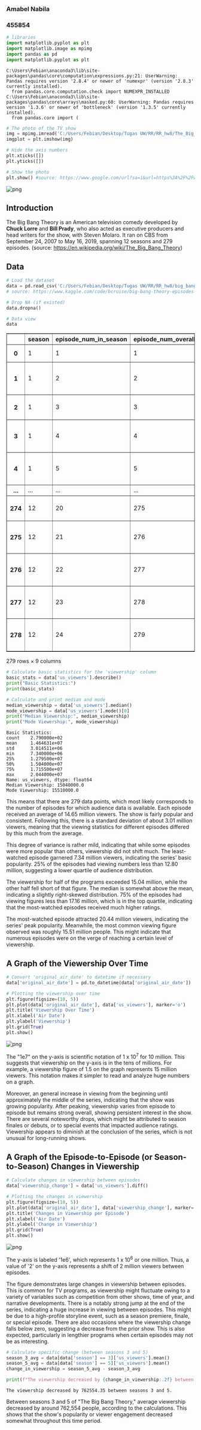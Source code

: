 ### Amabel Nabila
### 455854


```python
# libraries
import matplotlib.pyplot as plt
import matplotlib.image as mpimg
import pandas as pd
import matplotlib.pyplot as plt
```

    C:\Users\Febian\anaconda3\lib\site-packages\pandas\core\computation\expressions.py:21: UserWarning: Pandas requires version '2.8.4' or newer of 'numexpr' (version '2.8.3' currently installed).
      from pandas.core.computation.check import NUMEXPR_INSTALLED
    C:\Users\Febian\anaconda3\lib\site-packages\pandas\core\arrays\masked.py:60: UserWarning: Pandas requires version '1.3.6' or newer of 'bottleneck' (version '1.3.5' currently installed).
      from pandas.core import (
    


```python
# The photo of the TV show
img = mpimg.imread('C:/Users/Febian/Desktop/Tugas UW/RR/RR_hw8/The_Big_Bang_Theory_(Official_Title_Card).jpg')
imgplot = plt.imshow(img)

# Hide the axis numbers
plt.xticks([])
plt.yticks([])

# Show the photo
plt.show() #source: https://www.google.com/url?sa=i&url=https%3A%2F%2Fwww.primevideo.com%2F-%2Fpl%2Fdetail%2FThe-Big-Bang-Theory%2F0SB1KS60V3QYDV79RIBVHV8C2T&psig=AOvVaw39tubiINq9eJrmNCngF0H6&ust=1713557201936000&source=images&cd=vfe&opi=89978449&ved=0CBIQjRxqFwoTCMCrnZTIzIUDFQAAAAAdAAAAABAE
```


    
![png](output_2_0.png)
    


## Introduction

The Big Bang Theory is an American television comedy developed by **Chuck Lorre** and **Bill Prady**, who also acted as executive producers and head writers for the show, with Steven Molaro. It ran on CBS from September 24, 2007 to May 16, 2019, spanning 12 seasons and 279 episodes. (source: https://en.wikipedia.org/wiki/The_Big_Bang_Theory)


## Data


```python
# Load the dataset
data = pd.read_csv('C:/Users/Febian/Desktop/Tugas UW/RR/RR_hw8/big_bang_theory_episodes.csv')
# source: https://www.kaggle.com/code/bcruise/big-bang-theory-episodes-data-analysis/input?select=big_bang_theory_episodes.csv

# Drop NA (if existed)
data.dropna()

# Data view
data
```




<div>
<style scoped>
    .dataframe tbody tr th:only-of-type {
        vertical-align: middle;
    }

    .dataframe tbody tr th {
        vertical-align: top;
    }

    .dataframe thead th {
        text-align: right;
    }
</style>
<table border="1" class="dataframe">
  <thead>
    <tr style="text-align: right;">
      <th></th>
      <th>season</th>
      <th>episode_num_in_season</th>
      <th>episode_num_overall</th>
      <th>title</th>
      <th>directed_by</th>
      <th>written_by</th>
      <th>original_air_date</th>
      <th>prod_code</th>
      <th>us_viewers</th>
    </tr>
  </thead>
  <tbody>
    <tr>
      <th>0</th>
      <td>1</td>
      <td>1</td>
      <td>1</td>
      <td>Pilot</td>
      <td>James Burrows</td>
      <td>Chuck Lorre &amp; Bill Prady</td>
      <td>2007-09-24</td>
      <td>276023</td>
      <td>9520000.0</td>
    </tr>
    <tr>
      <th>1</th>
      <td>1</td>
      <td>2</td>
      <td>2</td>
      <td>The Big Bran Hypothesis</td>
      <td>Mark Cendrowski</td>
      <td>Story by: Chuck Lorre &amp; Bill PradyTeleplay by:...</td>
      <td>2007-10-01</td>
      <td>3T6601</td>
      <td>8580000.0</td>
    </tr>
    <tr>
      <th>2</th>
      <td>1</td>
      <td>3</td>
      <td>3</td>
      <td>The Fuzzy Boots Corollary</td>
      <td>Mark Cendrowski</td>
      <td>Story by: Chuck LorreTeleplay by: Bill Prady &amp;...</td>
      <td>2007-10-08</td>
      <td>3T6602</td>
      <td>8360000.0</td>
    </tr>
    <tr>
      <th>3</th>
      <td>1</td>
      <td>4</td>
      <td>4</td>
      <td>The Luminous Fish Effect</td>
      <td>Mark Cendrowski</td>
      <td>Story by: Chuck Lorre &amp; Bill PradyTeleplay by:...</td>
      <td>2007-10-15</td>
      <td>3T6603</td>
      <td>8150000.0</td>
    </tr>
    <tr>
      <th>4</th>
      <td>1</td>
      <td>5</td>
      <td>5</td>
      <td>The Hamburger Postulate</td>
      <td>Andrew D. Weyman</td>
      <td>Story by: Jennifer GlickmanTeleplay by: Dave G...</td>
      <td>2007-10-22</td>
      <td>3T6604</td>
      <td>8810000.0</td>
    </tr>
    <tr>
      <th>...</th>
      <td>...</td>
      <td>...</td>
      <td>...</td>
      <td>...</td>
      <td>...</td>
      <td>...</td>
      <td>...</td>
      <td>...</td>
      <td>...</td>
    </tr>
    <tr>
      <th>274</th>
      <td>12</td>
      <td>20</td>
      <td>275</td>
      <td>The Decision Reverberation</td>
      <td>Mark Cendrowski</td>
      <td>Story by: Steven Molaro &amp; Steve Holland &amp; Tara...</td>
      <td>2019-04-25</td>
      <td>T12.16020</td>
      <td>11840000.0</td>
    </tr>
    <tr>
      <th>275</th>
      <td>12</td>
      <td>21</td>
      <td>276</td>
      <td>The Plagiarism Schism</td>
      <td>Nikki Lorre</td>
      <td>Story by: Eric Kaplan &amp; Maria Ferrari &amp; Adam F...</td>
      <td>2019-05-02</td>
      <td>T12.16021</td>
      <td>12480000.0</td>
    </tr>
    <tr>
      <th>276</th>
      <td>12</td>
      <td>22</td>
      <td>277</td>
      <td>The Maternal Conclusion</td>
      <td>Kristy Cecil</td>
      <td>Story by: Steve Holland &amp; Eric Kaplan &amp; Jeremy...</td>
      <td>2019-05-09</td>
      <td>T12.16022</td>
      <td>12590000.0</td>
    </tr>
    <tr>
      <th>277</th>
      <td>12</td>
      <td>23</td>
      <td>278</td>
      <td>The Change Constant</td>
      <td>Mark Cendrowski</td>
      <td>Chuck Lorre &amp; Steve Holland &amp; Steven Molaro &amp; ...</td>
      <td>2019-05-16</td>
      <td>T12.16023</td>
      <td>18520000.0</td>
    </tr>
    <tr>
      <th>278</th>
      <td>12</td>
      <td>24</td>
      <td>279</td>
      <td>The Stockholm Syndrome</td>
      <td>Mark Cendrowski</td>
      <td>Chuck Lorre &amp; Steve Holland &amp; Steven Molaro &amp; ...</td>
      <td>2019-05-16</td>
      <td>T12.16024</td>
      <td>18520000.0</td>
    </tr>
  </tbody>
</table>
<p>279 rows × 9 columns</p>
</div>




```python
# Calculate basic statistics for the 'viewership' column
basic_stats = data['us_viewers'].describe()
print("Basic Statistics:")
print(basic_stats)

# Calculate and print median and mode
median_viewership = data['us_viewers'].median()
mode_viewership = data['us_viewers'].mode()[0]
print("Median Viewership:", median_viewership)
print("Mode Viewership:", mode_viewership)
```

    Basic Statistics:
    count    2.790000e+02
    mean     1.464631e+07
    std      3.014511e+06
    min      7.340000e+06
    25%      1.279500e+07
    50%      1.504000e+07
    75%      1.715500e+07
    max      2.044000e+07
    Name: us_viewers, dtype: float64
    Median Viewership: 15040000.0
    Mode Viewership: 15510000.0
    

This means that there are 279 data points, which most likely corresponds to the number of episodes for which audience data is available. Each episode received an average of 14.65 million viewers. The show is fairly popular and consistent. Following this, there is a standard deviation of about 3.01 million viewers, meaning that the viewing statistics for different episodes differed by this much from the average. 

This degree of variance is rather mild, indicating that while some episodes were more popular than others, viewership did not shift much. The least-watched episode garnered 7.34 million viewers, indicating the series' basic popularity. 25% of the episodes had viewing numbers less than 12.80 million, suggesting a lower quartile of audience distribution. 

The viewership for half of the programs exceeded 15.04 million, while the other half fell short of that figure. The median is somewhat above the mean, indicating a slightly right-skewed distribution. 75% of the episodes had viewing figures less than 17.16 million, which is in the top quartile, indicating that the most-watched episodes received much higher ratings. 

The most-watched episode attracted 20.44 million viewers, indicating the series' peak popularity. Meanwhile, the most common viewing figure observed was roughly 15.51 million people. This might indicate that numerous episodes were on the verge of reaching a certain level of viewership.

## A Graph of the Viewership Over Time


```python
# Convert 'original_air_date' to datetime if necessary
data['original_air_date'] = pd.to_datetime(data['original_air_date'])

# Plotting the viewership over time
plt.figure(figsize=(10, 5))
plt.plot(data['original_air_date'], data['us_viewers'], marker='o')
plt.title('Viewership Over Time')
plt.xlabel('Air Date')
plt.ylabel('Viewership')
plt.grid(True)
plt.show()
```


    
![png](output_9_0.png)
    


The "1e7" on the y-axis is scientific notation of 1 x 10<sup>7</sup> for 10 million. This suggests that viewership on the y-axis is in the tens of millions. For example, a viewership figure of 1.5 on the graph represents 15 million viewers. This notation makes it simpler to read and analyze huge numbers on a graph.

Moreover, an general increase in viewing from the beginning until approximately the middle of the series, indicating that the show was growing popularity. After peaking, viewership varies from episode to episode but remains strong overall, showing persistent interest in the show. There are several noteworthy drops, which might be attributed to season finales or debuts, or to special events that impacted audience ratings. Viewership appears to diminish at the conclusion of the series, which is not unusual for long-running shows.

## A Graph of the Episode-to-Episode (or Season-to-Season) Changes in Viewership


```python
# Calculate changes in viewership between episodes
data['viewership_change'] = data['us_viewers'].diff()

# Plotting the changes in viewership
plt.figure(figsize=(10, 5))
plt.plot(data['original_air_date'], data['viewership_change'], marker='o')
plt.title('Changes in Viewership per Episode')
plt.xlabel('Air Date')
plt.ylabel('Change in Viewership')
plt.grid(True)
plt.show()
```


    
![png](output_12_0.png)
    


The y-axis is labeled '1e6', which represents 1 x 10<sup>6</sup> or one million. Thus, a value of '2' on the y-axis represents a shift of 2 million viewers between episodes.

The figure demonstrates large changes in viewership between episodes. This is common for TV programs, as viewership might fluctuate owing to a variety of variables such as competition from other shows, time of year, and narrative developments. There is a notably strong jump at the end of the series, indicating a huge increase in viewing between episodes. This might be due to a high-profile storyline event, such as a season premiere, finale, or special episode. There are also occasions where the viewership change falls below zero, suggesting a decrease from the prior show. This is also expected, particularly in lengthier programs when certain episodes may not be as interesting. 


```python
# Calculate specific change (between seasons 3 and 5)
season_3_avg = data[data['season'] == 3]['us_viewers'].mean()
season_5_avg = data[data['season'] == 5]['us_viewers'].mean()
change_in_viewership = season_5_avg - season_3_avg

print(f"The viewership decreased by {change_in_viewership:.2f} between seasons 3 and 5.")
```

    The viewership decreased by 762554.35 between seasons 3 and 5.
    

Between seasons 3 and 5 of "The Big Bang Theory," average viewership decreased by around 762,554 people, according to the calculations. This shows that the show's popularity or viewer engagement decreased somewhat throughout this time period.

